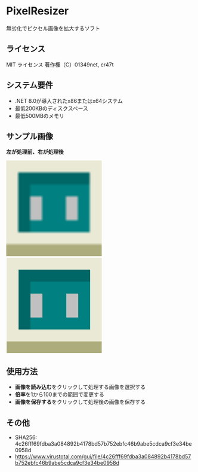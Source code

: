 # PixelResizer
無劣化でピクセル画像を拡大するソフト

## ライセンス
MIT ライセンス
著作権（C）01349net, cr47t

## システム要件
* .NET 8.0が導入されたx86またはx64システム
* 最低200KBのディスクスペース
* 最低500MBのメモリ

## サンプル画像
**左が処理前、右が処理後**

<p>
<img width="256" height="256" alt="処理前" src="before.png" />
<img width="256" height="256" alt="処理後" src="after.png" />
</p>

## 使用方法
* **画像を読み込む**をクリックして処理する画像を選択する
* **倍率**を1から100までの範囲で変更する
* **画像を保存する**をクリックして処理後の画像を保存する

## その他
* SHA256: 4c26fff69fdba3a084892b4178bd57b752ebfc46b9abe5cdca9cf3e34be0958d
* https://www.virustotal.com/gui/file/4c26fff69fdba3a084892b4178bd57b752ebfc46b9abe5cdca9cf3e34be0958d
